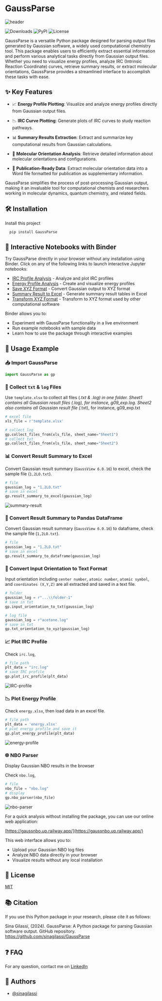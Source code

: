 # GaussParse

![header](./statics/header.png)

![Downloads](https://img.shields.io/pypi/dm/GaussParse) ![PyPI](https://img.shields.io/pypi/v/GaussParse) ![License](https://img.shields.io/pypi/l/GaussParse)

GaussParse is a versatile Python package designed for parsing output files generated by Gaussian software, a widely used computational chemistry tool. This package enables users to efficiently extract essential information and perform various analytical tasks directly from Gaussian output files. Whether you need to visualize energy profiles, analyze IRC (Intrinsic Reaction Coordinate) curves, retrieve summary results, or extract molecular orientations, GaussParse provides a streamlined interface to accomplish these tasks with ease.

## ✨ Key Features

* 📈 **Energy Profile Plotting**: Visualize and analyze energy profiles directly from Gaussian output files.

* 📉 **IRC Curve Plotting**: Generate plots of IRC curves to study reaction pathways.

* 📊 **Summary Results Extraction**: Extract and summarize key computational results from Gaussian calculations.

* 🧬 **Molecular Orientation Analysis**: Retrieve detailed information about molecular orientations and configurations.

* 📝 **Publication-Ready Data**: Extract molecular orientation data into a Word file formatted for publication as supplementary information.

GaussParse simplifies the process of post-processing Gaussian output, making it an invaluable tool for computational chemists and researchers working in molecular dynamics, quantum chemistry, and related fields.

## 🛠️ Installation

Install this project

```bash
  pip install GaussParse
```

## 📓 Interactive Notebooks with Binder

Try GaussParse directly in your browser without any installation using Binder. Click on any of the following links to launch interactive Jupyter notebooks:

* [IRC Profile Analysis](https://mybinder.org/v2/gh/sinagilassi/GaussParse/HEAD?urlpath=%2Fdoc%2Ftree%2Fnotebook%2Firc-profile.ipynb) - Analyze and plot IRC profiles
* [Energy Profile Analysis](https://mybinder.org/v2/gh/sinagilassi/GaussParse/HEAD?urlpath=%2Fdoc%2Ftree%2Fnotebook%2Fenergy-profile.ipynb) - Create and visualize energy profiles
* [Save XYZ Format](https://mybinder.org/v2/gh/sinagilassi/GaussParse/HEAD?urlpath=%2Fdoc%2Ftree%2Fnotebook%2Fsave-xyz.ipynb) - Convert Gaussian output to XYZ format
* [Summary Result to Excel](https://mybinder.org/v2/gh/sinagilassi/GaussParse/HEAD?urlpath=%2Fdoc%2Ftree%2Fnotebook%2Fsummary-result.ipynb) - Generate summary result tables in Excel
* [Transform XYZ Format](https://mybinder.org/v2/gh/sinagilassi/GaussParse/HEAD?urlpath=%2Fdoc%2Ftree%2Fnotebook%2Ftransform-xyz.ipynb) - Transform to XYZ format used by other computational software

Binder allows you to:

* Experiment with GaussParse functionality in a live environment
* Run example notebooks with sample data
* Learn how to use the package through interactive examples

## 🚀 Usage Example

### 📥 Import GaussParse

```python
import GaussParse as gp
```

### 📂 Collect `txt` & `log` Files

Use `template.xlsx` to collect all files (*.txt & *.log) in one folder. Sheet1 contains all Gaussian result files (*.log), for instance, g09_exp.log. Sheet2 also contains all Gaussian result file (*.txt), for instance, g09_exp.txt

```python
# excel file
xls_file = r'template.xlsx'

# collect log
gp.collect_files_from(xls_file, sheet_name="Sheet1")
# collect txt
gp.collect_files_from(xls_file, sheet_name="Sheet2")
```

### 📊 Convert Result Summary to Excel

Convert Gaussian result summary (`GaussView 6.0.16`) to excel, check the sample file (`1,2LO.txt`).

```python
# file
gaussian_log = "1,2LO.txt"
# save in excel
gp.result_summary_to_excel(gaussian_log)
```

![summary-result](./statics/fig1-1.png)


### 🔄 Convert Result Summary to Pandas DataFrame

Convert Gaussian result summary (`GaussView 6.0.16`) to dataframe, check the sample file (`1,2LO.txt`).

```python
# file
gaussian_log = "1,2LO.txt"
# save in excel
gp.result_summary_to_dataframe(gaussian_log)
```

### 📝 Convert Input Orientation to Text Format

Input orientation including `center number`, `atomic number`, `atomic symbol`, and `coordinates (X,Y,Z)` are all extracted and saved in a text file.

```python
# folder
gaussian_log = r"...\\folder-1"
# save in txt
gp.input_orientation_to_txt(gaussian_log)

# log file
gaussian_log = r"acetone.log"
# save in txt
gp.txt_orientation_to_xyz(gaussian_log)
```

### 📈 Plot IRC Profile

Check `irc.log`,

```python
# file path
plt_data = "irc.log"
# save IRC profile
gp.plot_irc_profile(plt_data)

```

![IRC-profile](./statics/trans-TS1.png)

### 📉 Plot Energy Profile

Check `energy.xlsx`, then load data in an excel file.

```python
# file path
plt_data = 'energy.xlsx'
# plot energy profile and save it
gp.plot_energy_profile(plt_data)
```

![energy-profile](./statics/acetone-mechanism-2.png)

### 🌐 NBO Parser

Display Gaussian NBO results in the browser

Check `nbo.log`,

```python 
# file
nbo_file = "nbo.log"
# display
gp.nbo_parser(nbo_file)
```

![nbo-parser](./statics/nbo-2.png)

For a quick analysis without installing the package, you can use our online web application:

[https://gaussnbo.up.railway.app/](https://gaussnbo.up.railway.app/)

This web interface allows you to:

* Upload your Gaussian NBO log files
* Analyze NBO data directly in your browser
* Visualize results without any local installation

## 📜 License

[MIT](https://choosealicense.com/licenses/mit/)

## 📚 Citation

If you use this Python package in your research, please cite it as follows:

Sina Gilassi, (2024). GaussParse: A Python package for parsing Gaussian software output. GitHub repository. https://github.com/sinagilassi/GaussParse

## ❓ FAQ

For any question, contact me on [LinkedIn](https://www.linkedin.com/in/sina-gilassi/)

## 👥 Authors

- [@sinagilassi](https://www.github.com/sinagilassi)